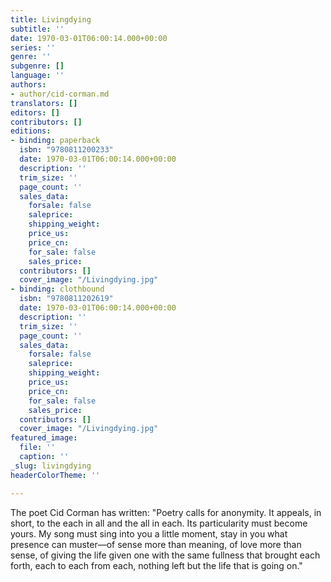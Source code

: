 ```yaml
---
title: Livingdying
subtitle: ''
date: 1970-03-01T06:00:14.000+00:00
series: ''
genre: ''
subgenre: []
language: ''
authors:
- author/cid-corman.md
translators: []
editors: []
contributors: []
editions:
- binding: paperback
  isbn: "9780811200233"
  date: 1970-03-01T06:00:14.000+00:00
  description: ''
  trim_size: ''
  page_count: ''
  sales_data:
    forsale: false
    saleprice: 
    shipping_weight: 
    price_us: 
    price_cn: 
    for_sale: false
    sales_price: 
  contributors: []
  cover_image: "/Livingdying.jpg"
- binding: clothbound
  isbn: "9780811202619"
  date: 1970-03-01T06:00:14.000+00:00
  description: ''
  trim_size: ''
  page_count: ''
  sales_data:
    forsale: false
    saleprice: 
    shipping_weight: 
    price_us: 
    price_cn: 
    for_sale: false
    sales_price: 
  contributors: []
  cover_image: "/Livingdying.jpg"
featured_image:
  file: ''
  caption: ''
_slug: livingdying
headerColorTheme: ''

---
```

The poet Cid Corman has written: "Poetry calls for anonymity. It appeals, in short, to the each in all and the all in each. Its particularity must become yours. My song must sing into you a little moment, stay in you what presence can muster—of sense more than meaning, of love more than sense, of giving the life given one with the same fullness that brought each forth, each to each from each, nothing left but the life that is going on."
